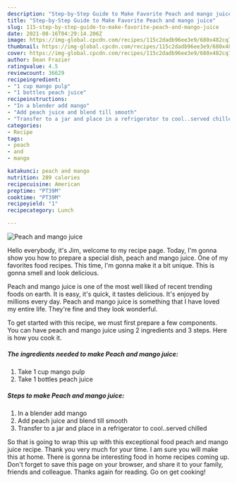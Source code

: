 ```yaml
---
description: "Step-by-Step Guide to Make Favorite Peach and mango juice"
title: "Step-by-Step Guide to Make Favorite Peach and mango juice"
slug: 115-step-by-step-guide-to-make-favorite-peach-and-mango-juice
date: 2021-08-16T04:29:14.206Z
image: https://img-global.cpcdn.com/recipes/115c2dadb96ee3e9/680x482cq70/peach-and-mango-juice-recipe-main-photo.jpg
thumbnail: https://img-global.cpcdn.com/recipes/115c2dadb96ee3e9/680x482cq70/peach-and-mango-juice-recipe-main-photo.jpg
cover: https://img-global.cpcdn.com/recipes/115c2dadb96ee3e9/680x482cq70/peach-and-mango-juice-recipe-main-photo.jpg
author: Dean Frazier
ratingvalue: 4.5
reviewcount: 36629
recipeingredient:
- "1 cup mango pulp"
- "1 bottles peach juice"
recipeinstructions:
- "In a blender add mango"
- "Add peach juice and blend till smooth"
- "Transfer to a jar and place in a refrigerator to cool..served chilled"
categories:
- Recipe
tags:
- peach
- and
- mango

katakunci: peach and mango 
nutrition: 289 calories
recipecuisine: American
preptime: "PT39M"
cooktime: "PT39M"
recipeyield: "1"
recipecategory: Lunch

---
```



![Peach and mango juice](https://img-global.cpcdn.com/recipes/115c2dadb96ee3e9/680x482cq70/peach-and-mango-juice-recipe-main-photo.jpg)

Hello everybody, it's Jim, welcome to my recipe page. Today, I'm gonna show you how to prepare a special dish, peach and mango juice. One of my favorites food recipes. This time, I'm gonna make it a bit unique. This is gonna smell and look delicious.



Peach and mango juice is one of the most well liked of recent trending foods on earth. It is easy, it's quick, it tastes delicious. It's enjoyed by millions every day. Peach and mango juice is something that I have loved my entire life. They're fine and they look wonderful.


To get started with this recipe, we must first prepare a few components. You can have peach and mango juice using 2 ingredients and 3 steps. Here is how you cook it.

<!--inarticleads1-->

##### The ingredients needed to make Peach and mango juice:

1. Take 1 cup mango pulp
1. Take 1 bottles peach juice




<!--inarticleads2-->

##### Steps to make Peach and mango juice:

1. In a blender add mango
1. Add peach juice and blend till smooth
1. Transfer to a jar and place in a refrigerator to cool..served chilled




So that is going to wrap this up with this exceptional food peach and mango juice recipe. Thank you very much for your time. I am sure you will make this at home. There is gonna be interesting food in home recipes coming up. Don't forget to save this page on your browser, and share it to your family, friends and colleague. Thanks again for reading. Go on get cooking!
